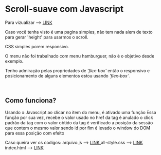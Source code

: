 # Scroll-suave com Javascript

Para vizualizar --> <a href="https://niinoolopes.github.io/code__JS--Scroll-suave/app/" target="_blank"> LINK </a>

<p>Caso você tenha visto é uma pagina simples, não tem nada alem de texto para gerar 'height' para usarmos o scroll.</p>
<p>CSS simples porem responsivo.</p>
<p>O menu não foi trabalhado com menu hamburguer, não é o objetivo desde exemplo.</p>
<p>Tenho admiração pelas propriedades de <i>'flex-box'</i> então o responsivo e posicionamento de alguns elementos estou usando <i>'flex-box'</i>.</p>
<br>

<h2>Como funciona?</h2>
Usando o Javascript ao clicar no item do menu, é ativado uma função
Essa função por sua vez, recebe o valor usado no href da tag <a>
é anulado o click padrão da tag
com o valor obtido da tag é verificado a posição da sessão que contem o mesmo valor sendo id
por fim é levado o window do DOM para essa posição com efeito 
<br>

Caso queira ver os codigos:
arquivo.js --> <a href="https://github.com/niinoolopes/code__JS--Scroll-suave/blob/gh-pages/app/scripts/app.js" target="_blank"> LINK </a>
all-style.css --> <a href="https://github.com/niinoolopes/code__JS--Scroll-suave/blob/gh-pages/app/styles/all-style.css"> LINK </a>
index.html --> <a href="https://github.com/niinoolopes/code__JS--Scroll-suave/blob/gh-pages/app/index.html" target="_blank"> LINK </a>
